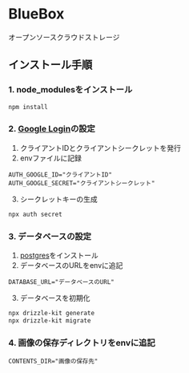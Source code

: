 # BlueBox
オープンソースクラウドストレージ

## インストール手順
### 1. node_modulesをインストール
```bash
npm install
```
### 2. [Google Login](https://console.cloud.google.com/)の設定
1. クライアントIDとクライアントシークレットを発行
2. envファイルに記録
```
AUTH_GOOGLE_ID="クライアントID"
AUTH_GOOGLE_SECRET="クライアントシークレット"
```
3. シークレットキーの生成
```bash
npx auth secret
```
### 3. データベースの設定
1. [postgres](https://www.postgresql.org/download/)をインストール
2. データベースのURLをenvに追記
```
DATABASE_URL="データベースのURL"
```
3. データベースを初期化
```bash
npx drizzle-kit generate
npx drizzle-kit migrate
```
### 4. 画像の保存ディレクトリをenvに追記
```
CONTENTS_DIR="画像の保存先"
```
